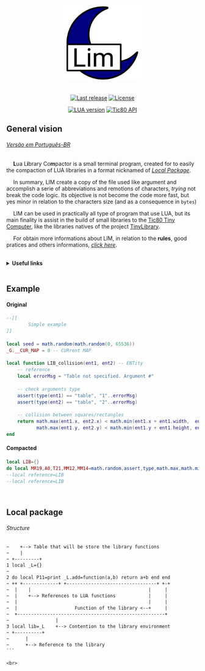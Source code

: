 <div align="center">
    <img src="https://github.com/duckafire/LIM/blob/main/lim-icon.png" width="200"/>
</div>

<br>

<div align="center">
    <p>
   		<a href=""><img alt="Last release" src="https://img.shields.io/badge/Last%20release-v0.1.0-%2325a319"/></a>
    	<a href=""><img alt="License" src="https://img.shields.io/badge/License-MIT-%23a61f82"/></a>
    </p>
    <p>
    	<a href=""><img alt="LUA version" src="https://img.shields.io/badge/LUA%20version-5.4-%236d1993"/></a>
    	<a href=""><img alt="Tic80 API" src="https://img.shields.io/badge/Tic80%20API-1.0.2164-blue"/></a>
	</p>
</div>

## General vision
###### [Versão em Português-BR](https://github.com/duckafire/LIM/blob/main/info/pt-br/README-main.ptbr.md)

&emsp; **L**ua L**i**brary Co**m**pactor is a small terminal program, created for to easily the compaction of LUA libraries in a format nicknamed of [*Local Package*](#local-package). <br>

&emsp; In summary, LIM create a copy of the file used like argument and accomplish a serie of abbreviations and remotions of characters, *trying* not break the code logic. Its objective is not become the code more fast, but yes minor in relation to the characters size (and as a consequence in `bytes`)<br>

&emsp; LIM can be used in practically all type of program that use LUA, but its main finality is assist in the build of small libraries to the [Tic80 Tiny Computer](https://tic80.com "Official site"), like the libraries natives of the project [TinyLibrary](https;//github.com/duckafire/TinyLibrary "Repository"). <br>

&emsp; For obtain more informations about LIM, in relation to the **rules**, good pratices and others informations, [*click here*](https://github.com/duckafire/LIM/tree/main/info/README.md "Official Documentation of the LIM"). <br> <br>

<details><summary><b>Useful links</b></summary>
	<ul>
		<details><summary>LUA</summary>
			<ul>
				<p><a href="https://lua.org"><li> Site</li></a></p>
				<p><a href="https://github.com/lua/lua"><li>GitHub</li></a></p>
			</ul>
		</details>
		<details><summary>Tic80</summary>
			<ul>
				<p><a href="https://github.com/nesbox/tic-80/wiki/api)"><li>API</li></a></p>
				<p><a href="https://tic80.com"><li>Site</li></a></p>
				<p><a href="https://github.com/nesbox/TIC-80"><li>GitHub</li></a></p>
			</ul>
		</details>
	</ul>
</details>

<br>

## Example

#### Original

``` lua
--[[
		Simple example
]]

local seed = math.random(math.random(0, 65536))
_G.__CUR_MAP = 0 -- CURrent MAP

local function LIB_collision(ent1, ent2) -- ENTity
	-- reference
	local errorMsg = "Table not specified. Argument #"

	-- check arguments type
	assert(type(ent1) == "table", "1"..errorMsg)
	assert(type(ent2) == "table", "2"..errorMsg)

	-- collision between squares/rectangles
	return math.max(ent1.x, ent2.x) < math.min(ent1.x + ent1.width,  ent2.x + ent2.width ) &&
		   math.max(ent1.y, ent2.y) < math.min(ent1.y + ent1.height, ent2.y + ent2.height)
end
```

#### Compacted

``` lua
local LIB={}
do local MR19,A0,T21,MM12,MM14=math.random,assert,type,math.max,math.min local seed=MR19(MR19(0,65536))__CUR_MAP=0 LIB.collision=function(a,b)local c="Table not specified. Argument #" A0(T21(a)=="table","1"..c)A0(T21(b)=="table","2"..c)return MM12(a.x,b.x)<MM14(a.x+a.width,b.x+b.width)&&MM12(a.y,b.y)<MM14(a.y+a.height,b.y+b.height)end end
--local reference=LIB
--local reference=LIB
```

<br>

## Local package
###### Structure

````
~    +--> Table that will be store the library functions
~    |
~ +---------+
1 local _L={}
~
2 do local P11=print _L.add=function(a,b) return a+b end end
~ ++ +-------------+ +---------------------------------+ +-+
~  |    |                                           |     |
~  |    +--> References to LUA functions            |     |                      
~  |                                                |     |
~  |                     Function of the library <--+     |
~  +------------------------------------------------------+
~                 |
3 local lib=_L    +--> Contention to the library environment
~ +----------+                   
~      |
~      +--> Reference to the library
```

<br>
